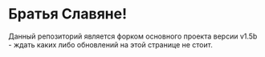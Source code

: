 # Братья Славяне!
Данный репозиторий является форком основного проекта версии v1.5b - ждать каких либо обновлений на этой странице не стоит.

